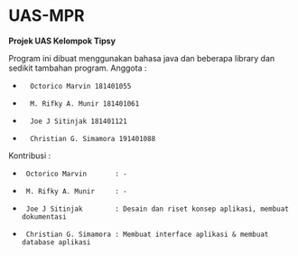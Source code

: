 # UAS-MPR
**Projek UAS Kelompok Tipsy**

Program ini dibuat menggunakan bahasa java dan beberapa library dan sedikit tambahan program.
Anggota : 
*       Octorico Marvin 181401055
*       M. Rifky A. Munir 181401061
*       Joe J Sitinjak 181401121
*       Christian G. Simamora 191401088

Kontribusi :  
 *      Octorico Marvin       : -
 *      M. Rifky A. Munir     : -
 *      Joe J Sitinjak        : Desain dan riset konsep aplikasi, membuat dokumentasi
 *      Christian G. Simamora : Membuat interface aplikasi & membuat database aplikasi
